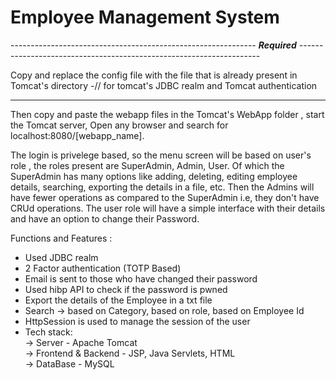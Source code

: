 # Employee Management System

-------------------------------------------------------------  ***Required***  --------------------------------------------------------------------

Copy and replace the config file with the file that is already present in Tomcat's directory -// for tomcat's JDBC realm and Tomcat authentication

---------------------------------------------------------------------------------------------------------------------------------------------------------

Then copy and paste the webapp files in the Tomcat's WebApp folder , start the Tomcat server, Open any browser and search for localhost:8080/[webapp_name].

The login is privelege based, so the menu screen will be based on user's role , the roles present are SuperAdmin, Admin, User. Of which the SuperAdmin has many options like adding, deleting, editing employee details, searching, exporting the details in a file, etc. Then the Admins will have fewer operations as compared to the SuperAdmin i.e, they don't have CRUd operations. The user role will have a simple interface with their details and have an option to change their Password.

Functions and Features :
 * Used JDBC realm
 * 2 Factor authentication (TOTP Based)
 * Email is sent to those who have changed their password
 * Used hibp API to check if the password is pwned
 * Export the details of the Employee in a txt file
 * Search -> based on Category, based on role, based on Employee Id
 * HttpSession is used to manage the session of the user
 * Tech stack:  
                -> Server - Apache Tomcat   
                -> Frontend & Backend - JSP, Java Servlets, HTML                                                                                  
                -> DataBase - MySQL

